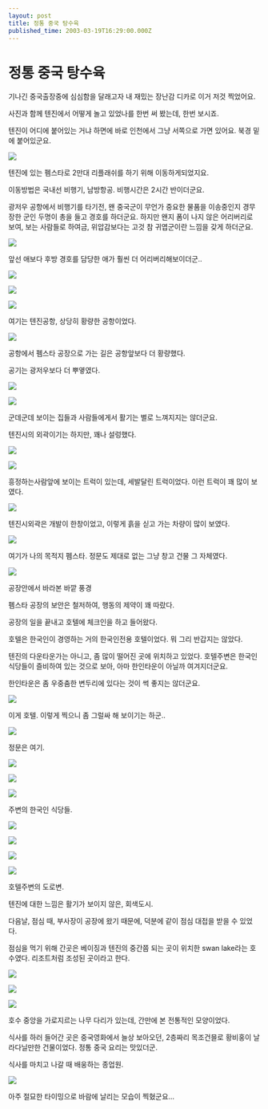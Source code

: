 ```yaml
---
layout: post
title: 정통 중국 탕수육
published_time: 2003-03-19T16:29:00.000Z
---
```


# 정통 중국 탕수육


기나긴 중국출장중에 심심함을 달래고자 내 재밌는 장난감 디카로 이거 저것 찍었어요.

사진과 함께 텐진에서 어떻게 놀고 있었나를 한번 써 봤는데, 한번 보시죠.

텐진이 어디에 붙어있는 거냐 하면에 바로 인천에서 그냥 서쪽으로 가면 있어요. 북경 밑에 붙어있군요.

![](../pds/200902/04/80/a0109780_49897965d5c9a.jpg)

텐진에 있는 펨스타로 2만대 리플래쉬를 하기 위해 이동하게되었지요.

이동방법은 국내선 비행기, 남방항공. 비행시간은 2시간 반이더군요.

광저우 공항에서 비행기를 타기전, 왠 중국군이 무언가 중요한 물품을 이송중인지 경무장한 군인 두명이 총을 들고 경호를 하더군요. 하지만 왠지 폼이 나지 않은 어리버리로 보여, 보는 사람들로 하여금, 위압감보다는 고것 참 귀엽군이란 느낌을 갖게 하더군요.

![](../pds/200902/04/80/a0109780_49897965e2b4e.jpg)

앞선 애보다 후방 경호를 담당한 애가 훨씬 더 어리버리해보이더군..

![](../pds/200902/04/80/a0109780_4989796601c10.jpg)

![](../pds/200902/04/80/a0109780_498979660f9e9.jpg)

![](../pds/200902/04/80/a0109780_49897966204d8.jpg)

여기는 텐진공항, 상당히 황량한 공항이었다.

![](../pds/200902/04/80/a0109780_498979662f32a.jpg)

공항에서 펨스타 공장으로 가는 길은 공항앞보다 더 황량했다.

공기는 광저우보다 더 뿌옇였다.

![](../pds/200902/04/80/a0109780_498979663ba8b.jpg)

![](../pds/200902/04/80/a0109780_498979664f359.jpg)

군데군데 보이는 집들과 사람들에게서 활기는 별로 느껴지지는 않더군요.

텐진시의 외곽이기는 하지만, 꽤나 설렁했다.

![](../pds/200902/04/80/a0109780_498979665eda6.jpg)

![](../pds/200902/04/80/a0109780_498979666d4d6.jpg)

흥정하는사람앞에 보이는 트럭이 있는데, 세발달린 트럭이었다. 이런 트럭이 꽤 많이 보였다.

![](../pds/200902/04/80/a0109780_4989796679b7b.jpg)

텐진시외곽은 개발이 한창이었고, 이렇게 흙을 싣고 가는 차량이 많이 보였다.

![](../pds/200902/04/80/a0109780_4989796688204.jpg)

여기가 나의 목적지 펨스타. 정문도 제대로 없는 그냥 창고 건물 그 자체였다.

![](../pds/200902/04/80/a0109780_498979669492c.jpg)

공장안에서 바라본 바깥 풍경

펨스타 공장의 보안은 철저하여, 행동의 제약이 꽤 따랐다.

공장의 일을 끝내고 호텔에 체크인을 하고 들어왔다.

호텔은 한국인이 경영하는 거의 한국인전용 호텔이었다. 뭐 그리 반갑지는 않았다.

텐진의 다운타운가는 아니고, 좀 많이 떨어진 곳에 위치하고 있었다. 호텔주변은 한국인 식당들이 즐비하여 있는 것으로 보아, 아마 한인타운이 아닐까 여겨지더군요.

한인타운은 좀 우중춤한 변두리에 있다는 것이 썩 좋지는 않더군요.

![](../pds/200902/04/80/a0109780_49897966a2f65.jpg)

이게 호텔. 이렇게 찍으니 좀 그럴싸 해 보이기는 하군..

![](../pds/200902/04/80/a0109780_49897966b3edf.jpg)

정문은 여기.

![](../pds/200902/04/80/a0109780_49897966c27f4.jpg)

![](../pds/200902/04/80/a0109780_49897966d264f.jpg)

![](../pds/200902/04/80/a0109780_49897966e5038.jpg)

주변의 한국인 식당들.

![](../pds/200902/04/80/a0109780_49897967023ea.jpg)

![](../pds/200902/04/80/a0109780_4989796711ec1.jpg)

![](../pds/200902/04/80/a0109780_49897967244f5.jpg)

![](../pds/200902/04/80/a0109780_4989796734399.jpg)

호텔주변의 도로변.

텐진에 대한 느낌은 활기가 보이지 않은, 회색도시.

다음날, 점심 때, 부사장이 공장에 왔기 때문에, 덕분에 같이 점심 대접을 받을 수 있었다.

점심을 먹기 위해 간곳은 베이징과 텐진의 중간쯤 되는 곳이 위치한 swan lake라는 호수였다. 리조트처럼 조성된 곳이라고 한다.

![](../pds/200902/04/80/a0109780_498979674299c.jpg)

![](../pds/200902/04/80/a0109780_498979674fca7.jpg)

![](../pds/200902/04/80/a0109780_498979675b76a.jpg)

호수 중앙을 가로지르는 나무 다리가 있는데, 간만에 본 전통적인 모양이었다.

식사를 하러 들어간 곳은 중국영화에서 늘상 보아오던, 2층짜리 목조건믈로 황비홍이 날라다닐만한 건물이었다. 정통 중국 요리는 맛있더군.

식사를 마치고 나갈 때 배웅하는 종업원.

![](../pds/200902/04/80/a0109780_498979676ba32.jpg)

아주 절묘한 타이밍으로 바람에 날리는 모습이 찍혔군요…

